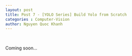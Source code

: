 ```yaml
---
layout: post
title: Post 7 - [YOLO Series] Build Yolo from Scratch
categories : Computer-Vision
author: Nguyen Quoc Khanh
---
```


<br>

Coming soon...